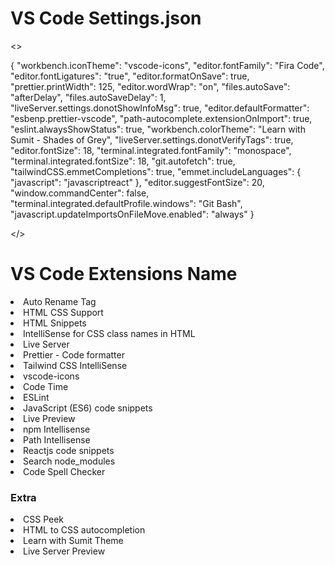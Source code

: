 <h1>VS Code Settings.json</h1>

<>

{
"workbench.iconTheme": "vscode-icons",
"editor.fontFamily": "Fira Code",
"editor.fontLigatures": "true",
"editor.formatOnSave": true,
"prettier.printWidth": 125,
"editor.wordWrap": "on",
"files.autoSave": "afterDelay",
"files.autoSaveDelay": 1,
"liveServer.settings.donotShowInfoMsg": true,
"editor.defaultFormatter": "esbenp.prettier-vscode",
"path-autocomplete.extensionOnImport": true,
"eslint.alwaysShowStatus": true,
"workbench.colorTheme": "Learn with Sumit - Shades of Grey",
"liveServer.settings.donotVerifyTags": true,
"editor.fontSize": 18,
"terminal.integrated.fontFamily": "monospace",
"terminal.integrated.fontSize": 18,
"git.autofetch": true,
"tailwindCSS.emmetCompletions": true,
"emmet.includeLanguages": {
"javascript": "javascriptreact"
},
"editor.suggestFontSize": 20,
"window.commandCenter": false,
"terminal.integrated.defaultProfile.windows": "Git Bash",
"javascript.updateImportsOnFileMove.enabled": "always"
}

</>

<h1>VS Code Extensions Name</h1>

<li>Auto Rename Tag</li>
<li>HTML CSS Support</li>
<li>HTML Snippets</li>
<li>IntelliSense for CSS class names in HTML</li>
<li>Live Server</li>
<li>Prettier - Code formatter</li>
<li>Tailwind CSS IntelliSense</li>
<li>vscode-icons</li>
<li> Code Time</li>
<li> ESLint</li>
<li> JavaScript (ES6) code snippets</li>
<li> Live Preview</li>
<li> npm Intellisense</li>
<li> Path Intellisense</li>
<li> Reactjs code snippets</li>
<li> Search node_modules</li>
<li> Code Spell Checker</li>

<h3>Extra</h3>

<li>CSS Peek</li>
<li>HTML to CSS autocompletion</li>
<li>Learn with Sumit Theme</li>
<li>Live Server Preview</li>

